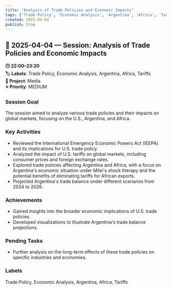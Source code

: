 ```yaml
---
title: "Analysis of Trade Policies and Economic Impacts"
tags: ['Trade Policy', 'Economic Analysis', 'Argentina', 'Africa', 'Tariffs']
created: 2025-04-04
publish: true
---
```


## 📅 2025-04-04 — Session: Analysis of Trade Policies and Economic Impacts

**🕒 22:00–23:20**  
**🏷️ Labels**: Trade Policy, Economic Analysis, Argentina, Africa, Tariffs  
**📂 Project**: Media  
**⭐ Priority**: MEDIUM  


### Session Goal
The session aimed to analyze various trade policies and their impacts on global markets, focusing on the U.S., Argentina, and Africa.

### Key Activities
- Reviewed the International Emergency Economic Powers Act (IEEPA) and its implications for U.S. trade policy.
- Analyzed the impact of U.S. tariffs on global markets, including consumer prices and foreign exchange rates.
- Explored trade policies affecting Argentina and Africa, with a focus on Argentina's economic situation under Milei's shock therapy and the potential benefits of eliminating tariffs for African exports.
- Projected Argentina's trade balance under different scenarios from 2024 to 2026.

### Achievements
- Gained insights into the broader economic implications of U.S. trade policies.
- Developed visualizations to illustrate Argentina's trade balance projections.

### Pending Tasks
- Further analysis on the long-term effects of these trade policies on specific industries and economies.

### Labels
Trade Policy, Economic Analysis, Argentina, Africa, Tariffs
